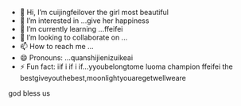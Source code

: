 - 👋 Hi, I’m cuijingfeilover the girl most beautiful
- 👀 I’m interested in ...give her happiness
- 🌱 I’m currently learning ...ffeifei
- 💞️ I’m looking to collaborate on ...
- 📫 How to reach me ...
- 😄 Pronouns: ...quanshijienizuikeai
- ⚡ Fun fact: iif i if i if...yyoubelongtome
luoma champion ffeifei the bestgiveyouthebest,moonlightyouaregetwellweare
<!---
tottiunico6/tottiunico6 is a ✨ special ✨ repository because its `README.md` (this file) appears on your GitHub profile.you aziyouzizaigeinire everycchuanguorenhaizhaodaonithingshowyoumylove
You can click the Preview link to wowenrouletake a look at your changes.I LOVE YOU yyou are peinikanlanghuayiduoduorunyouarethebesticoyounijiushitiantang
--->god bless us
